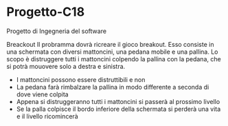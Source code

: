 # Progetto-C18
Progetto di Ingegneria del software

Breackout
Il probramma dovrà ricreare il gioco breakout. 
Esso consiste in una schermata con diversi mattoncini, una pedana mobile e una pallina.
Lo scopo è distruggere tutti i mattoncini colpendo la pallina con la pedana, che si potrà mouovere solo a destra e sinistra.

- I mattoncini possono essere distruttibili e non 
- La pedana farà rimbalzare la pallina in modo differente a seconda di dove viene colpita
- Appena si distruggeranno tutti i mattoncini si passerà al prossimo livello 
- Se la palla colpisce il bordo inferiore della schermata si perderà una vita e il livello ricomincerà
